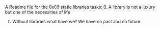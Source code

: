 A Readme file for the 0x09 static libraries tasks:
0. A library is not a luxury but one of the necessities of life
1. Without libraries what have we? We have no past and no future
